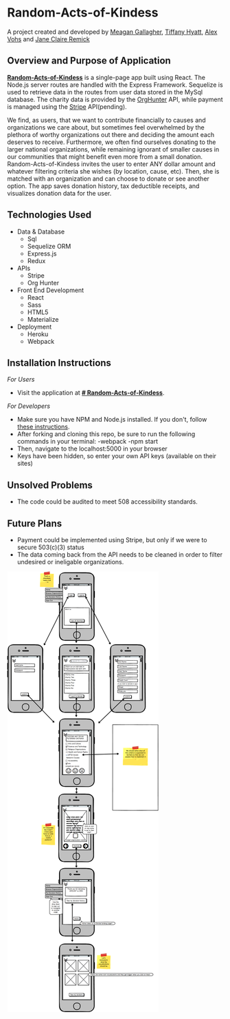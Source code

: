 # Random-Acts-of-Kindess
A project created and developed by [Meagan Gallagher](https://github.com/mgallagher06), [Tiffany Hyatt](https://github.com/trenette12), [Alex Vohs](https://github.com/avohs24) and [Jane Claire Remick](https://github.com/pixiephreak)

## Overview and Purpose of Application
[**Random-Acts-of-Kindess**](https://random-acts.herokuapp.com/) is a single-page app built using React. The Node.js server routes are handled with the Express Framework. Sequelize is used to retrieve data in the routes from user data stored in the MySql database. The charity data is provided by the [OrgHunter](https://orghunter.3scale.net/) API, while payment is managed using the [Stripe](https://stripe.com/) API(pending).

We find, as users, that we want to contribute financially to causes and organizations we care about, but sometimes feel overwhelmed by the plethora of worthy organizations out there and deciding the amount each deserves to receive. Furthermore, we often find ourselves donating to the larger national organizations, while remaining ignorant of smaller causes in our communities that might benefit even more from a small donation. Random-Acts-of-Kindess invites the user to enter ANY dollar amount and whatever filtering criteria she wishes (by location, cause, etc). Then, she is matched with an organization and can choose to donate or see another option. The app saves donation history, tax deductible receipts, and visualizes donation data for the user.

## Technologies Used

- Data & Database
  - Sql
  - Sequelize ORM
  - Express.js
  - Redux
- APIs
  - Stripe
  - Org Hunter
- Front End Development
  - React
  - Sass
  - HTML5
  - Materialize
- Deployment
  - Heroku
  - Webpack

## Installation Instructions
*For Users*
- Visit the application at [**# Random-Acts-of-Kindess**](https://random-acts.herokuapp.com/).

*For Developers*
- Make sure you have NPM and Node.js installed. If you don't, follow [these instructions](http://blog.npmjs.org/post/85484771375/how-to-install-npm).
- After forking and cloning this repo, be sure to run the following commands in your terminal:
  -webpack
  -npm start
- Then, navigate to the localhost:5000 in your browser
- Keys have been hidden, so enter your own API keys (available on their sites)

## Unsolved Problems
- The code could be audited to meet 508 accessibility standards.

## Future Plans
- Payment could be implemented using Stripe, but only if we were to secure 503(c)(3) status
- The data coming back from the API needs to be cleaned in order to filter undesired or ineligable organizations.

![wireframe](/public/assets/imgs/wireframes.jpg)
